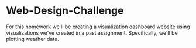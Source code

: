 # Web-Design-Challenge

For this homework we'll be creating a visualization dashboard website using visualizations we've created in a past assignment. Specifically, we'll be plotting weather data.
